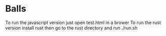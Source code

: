 # Balls
To run the javascript version just open test.html in a brower
To run the rust version install rust then go to the rust directory and run ./run.sh
